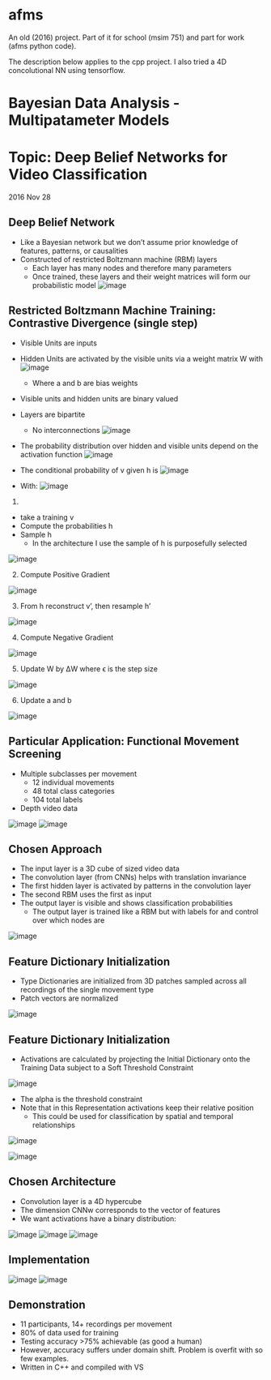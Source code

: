 # afms
An old (2016) project.  Part of it for school (msim 751) and part for work (afms python code).

The description below applies to the cpp project.  I also tried a 4D concolutional NN using tensorflow.

# Bayesian Data Analysis - Multipatameter Models
# Topic: Deep Belief Networks for Video Classification
2016 Nov 28
## Deep Belief Network
- Like a Bayesian network but we don’t assume prior knowledge of features, patterns, or causalities
- Constructed of restricted Boltzmann machine (RBM) layers
  - Each layer has many nodes and therefore many parameters
  - Once trained, these layers and their weight matrices will form our probabilistic model
![image](https://user-images.githubusercontent.com/56926839/162315889-33237a0b-1346-4002-80cb-f209a866ced4.png)

## Restricted Boltzmann Machine Training: Contrastive Divergence (single step)
- Visible Units are inputs
- Hidden Units are activated by the visible units via a weight matrix W with
![image](https://user-images.githubusercontent.com/56926839/162316330-224db8f8-418f-478a-a035-8c6a8ec7de30.png)
  - Where a and b are bias weights
- Visible units and hidden units are binary valued
- Layers are bipartite
  - No interconnections
![image](https://user-images.githubusercontent.com/56926839/162316694-e37b83dc-6481-4f3d-91b1-0e2b4414bbe8.png)

- The probability distribution over hidden and visible units depend on the activation function
![image](https://user-images.githubusercontent.com/56926839/162316988-d1d78ffd-44f8-4aa1-8018-5ad132070947.png)

- The conditional probability of v given h is
![image](https://user-images.githubusercontent.com/56926839/162317051-46688d8e-5982-4564-b8e1-4dbb8fb2ac79.png)

- With:
![image](https://user-images.githubusercontent.com/56926839/162317133-2d53cf0f-f419-420e-9989-a2b0b3c6a64d.png)

1) 
  - take a training v
  - Compute the probabilities h
  - Sample h
    - In the architecture I use the sample of h is purposefully selected
   
![image](https://user-images.githubusercontent.com/56926839/162317754-4989fad0-2d62-4c9c-a243-0a9b8512836a.png)

2) Compute Positive Gradient

![image](https://user-images.githubusercontent.com/56926839/162317890-f9a054f8-f221-48e8-b432-e3fd29c243d5.png)

3) From h reconstruct v’, then resample h’

![image](https://user-images.githubusercontent.com/56926839/162317989-ad62738f-8d54-4437-96af-54439a409bfa.png)

4) Compute Negative Gradient

![image](https://user-images.githubusercontent.com/56926839/162318102-487852e0-8b50-4e3e-9313-6ed51e31ac8f.png)

5) Update W by ΔW where ϵ is the step size

![image](https://user-images.githubusercontent.com/56926839/162318159-f0b6207c-463f-43aa-a02a-0dc3211f9a4c.png)

6) Update a and b

![image](https://user-images.githubusercontent.com/56926839/162318529-8664f53b-3daa-4b64-9f4b-fe108180252f.png)

## Particular Application: Functional Movement Screening
- Multiple subclasses per movement
  - 12 individual movements
  - 48 total class categories
  - 104 total labels
- Depth video data

![image](https://user-images.githubusercontent.com/56926839/162320719-73dcd101-1500-4d8b-8f9f-665e7165bdb8.png)
![image](https://user-images.githubusercontent.com/56926839/162320771-5e815c33-541d-44b6-bb56-70c8a4ab5fa3.png)

## Chosen Approach
- The input layer is a 3D cube of sized video data
- The convolution layer (from CNNs) helps with translation invariance 
- The first hidden layer is activated by patterns in the convolution layer
- The second RBM uses the first as input
- The output layer is visible and shows classification probabilities
  - The output layer is trained like a RBM but with labels for and control over which nodes are 
  
![image](https://user-images.githubusercontent.com/56926839/162323684-fb5d5291-dbfb-428c-b09a-5c0e3e504628.png)

## Feature Dictionary Initialization
- Type Dictionaries are initialized from 3D patches sampled across all recordings of the single movement type
- Patch vectors are normalized

![image](https://user-images.githubusercontent.com/56926839/162323771-5c889fd8-cd9c-435d-928e-adca5bf91c73.png)

## Feature Dictionary Initialization
- Activations are calculated by projecting the Initial Dictionary onto the Training Data subject to a Soft Threshold Constraint

![image](https://user-images.githubusercontent.com/56926839/162323913-7f23ac9a-4f56-4ed0-b5de-1732133e2aeb.png)

- The alpha is the threshold constraint
- Note that in this Representation activations keep their relative position
  - This could be used for classification by spatial and temporal relationships

![image](https://user-images.githubusercontent.com/56926839/162323947-393f2219-a6ab-4435-8abf-b03d621f35da.png)

![image](https://user-images.githubusercontent.com/56926839/162323991-2eff75c5-9d12-4137-a0ba-08db3718e633.png)


## Chosen Architecture
- Convolution layer is a 4D hypercube
- The dimension CNNw corresponds to the vector of features
- We want activations have a binary distribution:

![image](https://user-images.githubusercontent.com/56926839/162321215-79d64502-5ecc-4dc7-9460-06a8dddeaf87.png)
![image](https://user-images.githubusercontent.com/56926839/162321304-ce46f053-278d-4833-ae4a-41c811bf5e0b.png)
![image](https://user-images.githubusercontent.com/56926839/162321388-4f4e6a7d-dc32-4e7a-82f6-29c27949c49e.png)

## Implementation

![image](https://user-images.githubusercontent.com/56926839/162324187-4cb14f12-a85c-43da-a00d-b1c150a2f202.png)
![image](https://user-images.githubusercontent.com/56926839/162324255-634dd4dd-f711-4af8-9aca-9e5e97476439.png)

## Demonstration
- 11 participants, 14+ recordings per movement
- 80% of data used for training
- Testing accuracy >75% achievable (as good a human)
- However, accuracy suffers under domain shift.  Problem is overfit with so few examples.
- Written in C++ and compiled with VS









